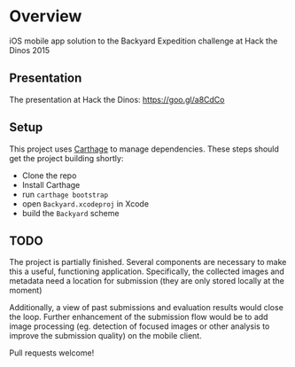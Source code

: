 # Overview
iOS mobile app solution to the Backyard Expedition challenge at Hack the Dinos 2015

## Presentation
The presentation at Hack the Dinos:
https://goo.gl/a8CdCo

## Setup
This project uses [Carthage][carthage] to manage dependencies. These
steps should get the project building shortly:

* Clone the repo
* Install Carthage
* run `carthage bootstrap`
* open `Backyard.xcodeproj` in Xcode
* build the `Backyard` scheme

## TODO
The project is partially finished. Several components are necessary to
make this a useful, functioning application. Specifically, the collected
images and metadata need a location for submission (they are only stored
locally at the moment)

Additionally, a view of past submissions and evaluation results would
close the loop. Further enhancement of the submission flow would be to
add image processing (eg. detection of focused images or other analysis
to improve the submission quality) on the mobile client.

Pull requests welcome!

[carthage]: https://github.com/Carthage/Carthage





